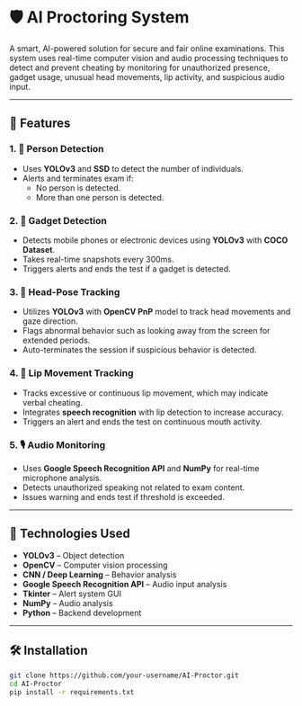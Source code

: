 # 🛡️ AI Proctoring System

A smart, AI-powered solution for secure and fair online examinations. This system uses real-time computer vision and audio processing techniques to detect and prevent cheating by monitoring for unauthorized presence, gadget usage, unusual head movements, lip activity, and suspicious audio input.

---

## 📌 Features

### 1. 👤 Person Detection
- Uses **YOLOv3** and **SSD** to detect the number of individuals.
- Alerts and terminates exam if:
  - No person is detected.
  - More than one person is detected.

### 2. 📱 Gadget Detection
- Detects mobile phones or electronic devices using **YOLOv3** with **COCO Dataset**.
- Takes real-time snapshots every 300ms.
- Triggers alerts and ends the test if a gadget is detected.

### 3. 🧠 Head-Pose Tracking
- Utilizes **YOLOv3** with **OpenCV PnP** model to track head movements and gaze direction.
- Flags abnormal behavior such as looking away from the screen for extended periods.
- Auto-terminates the session if suspicious behavior is detected.

### 4. 👄 Lip Movement Tracking
- Tracks excessive or continuous lip movement, which may indicate verbal cheating.
- Integrates **speech recognition** with lip detection to increase accuracy.
- Triggers an alert and ends the test on continuous mouth activity.

### 5. 🎙️ Audio Monitoring
- Uses **Google Speech Recognition API** and **NumPy** for real-time microphone analysis.
- Detects unauthorized speaking not related to exam content.
- Issues warning and ends test if threshold is exceeded.

---

## 🧠 Technologies Used

- **YOLOv3** – Object detection
- **OpenCV** – Computer vision processing
- **CNN / Deep Learning** – Behavior analysis
- **Google Speech Recognition API** – Audio input analysis
- **Tkinter** – Alert system GUI
- **NumPy** – Audio analysis
- **Python** – Backend development

---

## 🛠️ Installation

```bash
git clone https://github.com/your-username/AI-Proctor.git
cd AI-Proctor
pip install -r requirements.txt
